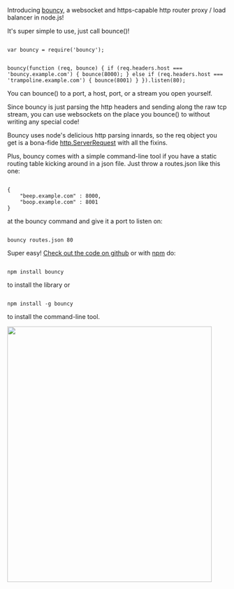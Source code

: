 Introducing <a href="https://github.com/substack/bouncy">bouncy</a>, a
websocket and https-capable http router proxy / load balancer in node.js!
</p>

<p>
It's super simple to use, just call <span class="code">bounce()</span>!
</p>

<code>
var bouncy = require('bouncy');

bouncy(function (req, bounce) {
    if (req.headers.host === 'bouncy.example.com') {
        bounce(8000);
    }
    else if (req.headers.host === 'trampoline.example.com') {
        bounce(8001)
    }
}).listen(80);
</code>

<p>
You can <span class="code">bounce()</span> to a port, a
<span class="code">host, port</span>, or a stream you open yourself.
</p>

<p>
Since bouncy is just parsing the http headers and sending along the raw tcp
stream, you can use websockets on the place you
<span class="code">bounce()</span> to without writing any special code!
</p>

<p>
Bouncy uses node's delicious http parsing innards, so the
<span class="code">req</span>
object you get is a bona-fide
<a href="http://nodejs.org/docs/v0.4.10/api/all.html#http.ServerRequest"
>http.ServerRequest</a> with all the fixins.
</p>

<p>
Plus, bouncy comes with a simple command-line tool if you have a static routing
table kicking around in a json file. Just throw a
<span class="code">routes.json</span> like this one:
</p>

<code>
{
    "beep.example.com" : 8000,
    "boop.example.com" : 8001
}
</code>

<p>
at the <span class="code">bouncy</span> command and give it a port to listen on:
</p>

<code>
bouncy routes.json 80
</code>

<p>
Super easy!
<a href="https://github.com/substack/bouncy">Check out the code on github</a>
or with <a href="http://npmjs.org/">npm</a> do:
</p>

<code>
npm install bouncy
</code>

<p>
to install the library or
</p>

<code>
npm install -g bouncy
</code>

<p>
to install the command-line tool.
</p>

<img src="/images/bouncy.png" width="468" height="586">
